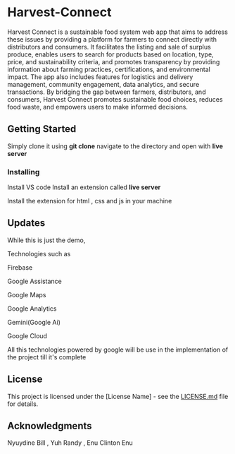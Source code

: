 # Harvest-Connect
Harvest Connect is a sustainable food system web app that aims to address these issues by providing a platform for farmers to connect directly with distributors and consumers. It facilitates the listing and sale of surplus produce, enables users to search for products based on location, type, price, and sustainability criteria, and promotes transparency by providing information about farming practices, certifications, and environmental impact. The app also includes features for logistics and delivery management, community engagement, data analytics, and secure transactions. By bridging the gap between farmers, distributors, and consumers, Harvest Connect promotes sustainable food choices, reduces food waste, and empowers users to make informed decisions.
## Getting Started
Simply clone it using **git clone** 
navigate to the directory and open with **live server**




### Installing
Install VS code
Install an extension called **live server**

Install the extension for html , css and js in your machine 

## Updates
While this is just the demo, 

Technologies such as 

Firebase

Google Assistance 

Google Maps

Google Analytics 

Gemini(Google Ai)

Google Cloud 

All this technologies powered by google will be use in the implementation of the project till it's complete 
## License
This project is licensed under the [License Name] - see the [LICENSE.md](LICENSE.md) file for details.

## Acknowledgments
Nyuydine Bill , Yuh Randy , Enu Clinton Enu